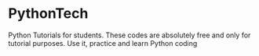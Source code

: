 # PythonTech
Python Tutorials for students. 
These codes are absolutely free and only for tutorial purposes.
Use it, practice and learn Python coding
